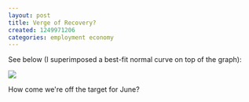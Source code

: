 ```yaml
---
layout: post
title: Verge of Recovery?
created: 1249971206
categories: employment economy
---
```

See below (I superimposed a best-fit normal curve on top of the graph):

<img src="http://dailycow.org/system/files/jobs.png" />

How come we're off the target for June?
